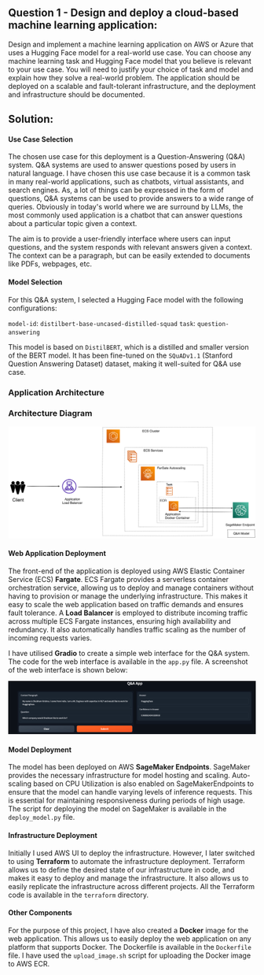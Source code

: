 ## Question 1 - Design and deploy a cloud-based machine learning application:
Design and implement a machine learning application on AWS or Azure that uses a Hugging
Face model for a real-world use case. You can choose any machine learning task and Hugging
Face model that you believe is relevant to your use case.
You will need to justify your choice of task and model and explain how they solve a real-world
problem. The application should be deployed on a scalable and fault-tolerant infrastructure, and
the deployment and infrastructure should be documented.


## Solution:

#### Use Case Selection
The chosen use case for this deployment is a Question-Answering (Q&A) system. Q&A systems are used to answer questions posed by users in natural language. I have chosen this use case because it is a common task in many real-world applications, such as chatbots, virtual assistants, and search engines. As, a lot of things can be expressed in the form of questions, Q&A systems can be used to provide answers to a wide range of queries. Obviously in today's world where we are surround by LLMs, the most commonly used application is a chatbot that can answer questions about a particular topic given a context.

 The aim is to provide a user-friendly interface where users can input questions, and the system responds with relevant answers given a context. The context can be a paragraph, but can be easily extended to documents like PDFs, webpages, etc.


#### Model Selection

For this Q&A system, I selected a Hugging Face model with the following configurations:

`model-id`: `distilbert-base-uncased-distilled-squad`
`task`: `question-answering`

This model is based on `DistilBERT`, which is a distilled and smaller version of the BERT model. It has been fine-tuned on the `SQuADv1.1` (Stanford Question Answering Dataset) dataset, making it well-suited for Q&A use case.


### Application Architecture

### Architecture Diagram

![Architecture Diagram](./diagrams/architecture-diagram.png)

#### Web Application Deployment
The front-end of the application is deployed using AWS Elastic Container Service (ECS) **Fargate**. ECS Fargate provides a serverless container orchestration service, allowing us to deploy and manage containers without having to provision or manage the underlying infrastructure. This makes it easy to scale the web application based on traffic demands and ensures fault tolerance. A **Load Balancer** is employed to distribute incoming traffic across multiple ECS Fargate instances, ensuring high availability and redundancy. It also automatically handles traffic scaling as the number of incoming requests varies.


I have utilised **Gradio** to create a simple web interface for the Q&A system. The code for the web interface is available in the `app.py` file. A screenshot of the web interface is shown below:

![Web Interface](./diagrams/gradio-web-app.png)

#### Model Deployment

The model has been deployed on AWS **SageMaker Endpoints**. SageMaker provides the necessary infrastructure for model hosting and scaling. Auto-scaling based on CPU Utilization is also enabled on SageMakerEndpoints to ensure that the model can handle varying levels of inference requests. This is essential for maintaining responsiveness during periods of high usage. The script for deploying the model on SageMaker is available in the `deploy_model.py` file.

#### Infrastructure Deployment

Initially I used AWS UI to deploy the infrastructure. However, I later switched to using **Terraform** to automate the infrastructure deployment. Terraform allows us to define the desired state of our infrastructure in code, and makes it easy to deploy and manage the infrastructure. It also allows us to easily replicate the infrastructure across different projects. All the Terraform code is available in the `terraform` directory.



#### Other Components

For the purpose of this project, I have also created a **Docker** image for the web application. This allows us to easily deploy the web application on any platform that supports Docker. The Dockerfile is available in the `Dockerfile` file.  I have used the `upload_image.sh` script for uploading the Docker image to AWS ECR.